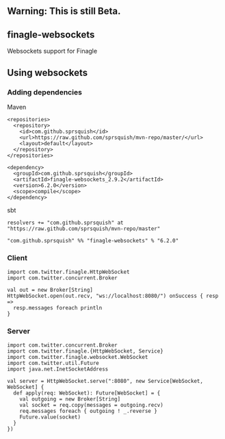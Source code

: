 ## Warning: This is still Beta.

## finagle-websockets

Websockets support for Finagle

## Using websockets

### Adding dependencies

Maven

    <repositories>
      <repository>
        <id>com.github.sprsquish</id>
        <url>https://raw.github.com/sprsquish/mvn-repo/master/</url>
        <layout>default</layout>
      </repository>
    </repositories>

    <dependency>
      <groupId>com.github.sprsquish</groupId>
      <artifactId>finagle-websockets_2.9.2</artifactId>
      <version>6.2.0</version>
      <scope>compile</scope>
    </dependency>

sbt

    resolvers += "com.github.sprsquish" at "https://raw.github.com/sprsquish/mvn-repo/master"

    "com.github.sprsquish" %% "finagle-websockets" % "6.2.0"

### Client

    import com.twitter.finagle.HttpWebSocket
    import com.twitter.concurrent.Broker

    val out = new Broker[String]
    HttpWebSocket.open(out.recv, "ws://localhost:8080/") onSuccess { resp =>
      resp.messages foreach println
    }

### Server

    import com.twitter.concurrent.Broker
    import com.twitter.finagle.{HttpWebSocket, Service}
    import com.twitter.finagle.websocket.WebSocket
    import com.twitter.util.Future
    import java.net.InetSocketAddress

    val server = HttpWebSocket.serve(":8080", new Service[WebSocket, WebSocket] {
      def apply(req: WebSocket): Future[WebSocket] = {
        val outgoing = new Broker[String]
        val socket = req.copy(messages = outgoing.recv)
        req.messages foreach { outgoing ! _.reverse }
        Future.value(socket)
      }
    })
